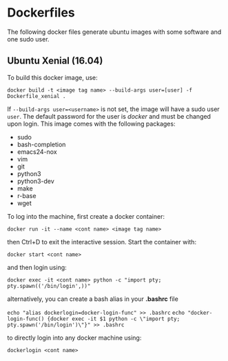 # Dockerfiles
The following docker files generate ubuntu images with some software and one sudo user.
## Ubuntu Xenial (16.04)
To build this docker image, use:

`docker build -t <image tag name> --build-args user=[user] -f Dockerfile_xenial .`

If `--build-args user=<username>` is not set, the image will have a sudo user `user`. The default password for the user is _docker_ and must be changed upon login.
This image comes with the following packages:
* sudo
* bash-completion
* emacs24-nox
* vim
* git
* python3
* python3-dev
* make
* r-base
* wget

To log into the machine, first create a docker container:

`docker run -it --name <cont name> <image tag name>`

then Ctrl+D to exit the interactive session. Start the container with:

`docker start <cont name>`

and then login using:

`docker exec -it <cont name> python -c "import pty; pty.spawn(('/bin/login',))"`

alternatively, you can create a bash alias in your **.bashrc** file

`echo "alias dockerlogin=docker-login-func" >> .bashrc`
`echo "docker-login-func() {docker exec -it $1 python -c \"import pty; pty.spawn('/bin/login')\"}" >> .bashrc`

to directly login into any docker machine using:

`dockerlogin <cont name>`
